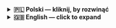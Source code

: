 
<details>
  <summary><b>🇵🇱 Polski — kliknij, by rozwinąć</b></summary>

<p>

# Projekt - Analiza maila phishingowego 

### Wstęp
W tym repo prezentuję krótkie, praktyczne analizy **realnych** (oraz fikcyjnych, zaczerpniętych z różnych źródeł) maili phishingowych. Umiejętność rozpoznawania czerwonych flag i weryfikacji autentyczności jest kluczowa, ponieważ:

- Użytkownikom pozwala nie kliknąć i zatrzymać incydent u źródła. Wbrew pozorom to właśnie tutaj powstaje najwięcej incydentów naruszających bezpieczeństwo.
- Helpdesk/SOC ułatwia szybką triage i eskalację (blokady domen/IP, IOC do SIEM), co skraca czas reakcji.
- Admnistratorom/cybersecurity daje podstawę do twardych kontroli (DMARC, filtrowanie, makra, zgłaszanie jednym kliknięciem).
- Kadrze kierowniczej zapewnia jasne rekomendacje ograniczające ryzyko i koszty (fraud, przestoje, kary).

**Adresuję moje repo do:**
- użytkowników – jak rozpoznać phishing i czego nie robić;
- SOC/IT – jako przykładowy sposób opisywania analizy phishingu;
- organizacji – w celach szkoleniowych;

#### Spis analiz

| Nazwa analizy | PL | ENG |
|---|---|---|
| Kampania phishingowa z użyciem firmy kurierskiej UPS | [Mail 1](documentation/email-01-PL.md) | [Mail 1](documentation/email-01-ENG.md) |
|  | [Mail 2](documentation/email-02-PL.md) | [Mail 1](documentation/email-02-ENG.md) |
|  | [Mail 3](documentation/email-03-PL.md) | [Mail 1](documentation/email-03-ENG.md) |
|  | [Mail 4](documentation/email-04-PL.md) | [Mail 1](documentation/email-04-ENG.md) |
|  | [Mail 5](documentation/email-05-PL.md) | [Mail 1](documentation/email-05-ENG.md) |

---

### Co to jest phishing?
Phishing jest to metoda oszustwa opierająca się na **„podszywaniu”** się pod inną osobę albo instytucję, próbując w ten sposób **wyłudzić poufne dane, zainfekować komputer czy inne nieprzyjazne działania.**

#### Przykłady phishingu:

- **Spear phishing** — celowany mail do konkretnej osoby/zespołu, z detalami z OSINT („Cześć Kasiu, z HR…”) i linkiem/załącznikiem do kradzieży haseł lub malware.
- **Vishing** — voice phishing; oszustwo telefoniczne, w którym przestępcy podszywają się pod zaufane instytucje (np. banki, policję) lub osoby, aby wyłudzić poufne dane.
- **Smishing** — SMS phishing; SMS z linkiem do fałszywej wiadomości, np. bramki płatności/śledzenia paczki lub „dopłaty 3,99 zł”.
- **Whaling / CEO Fraud** — atak na kadrę (CEO/CFO); mail „od prezesa” z prośbą o pilny przelew lub poufne dane.
- **BEC — Business Email Compromise** — przejęta prawdziwa skrzynka firmy/partnera; zamiana numerów kont na fakturach, „aktualizacja danych płatności” itp.
- **SEO poisoning / Search Engine Phishing** — złośliwe strony wypchnięte wysoko w Google (często reklamy); użytkownik klika „pobierz Teams/Bank” i trafia na podróbkę.
- **Clone phishing** — imitowanie legalnych wiadomości e-mail od zaufanych firm w celu nakłonienia ofiar do ujawnienia poufnych informacji.
- **QR phishing (QRishing)** — złośliwy kod QR w mailu/ulotce prowadzący do fałszywej strony logowania lub strony atakującego.
- **Consent/OAuth phishing** — zamiast hasła prosi o „Zgódź się na dostęp” dla rzekomej aplikacji; w rzeczywistości oddajesz tokeny do konta.
- **MFA fatigue** — technika „bombardowania” push'ami MFA do ofiary, aż zaakceptuje „przypadkowo”.
- **Tech support / angler phishing** — fałszywy czat/ogłoszenie „pomocy technicznej” (często w social media), namawia do instalacji narzędzi zdalnych.
- **Pharming/Wi-Fi captive hijack** — przekierowanie na fałszywą stronę (np. manipulacja DNS/hosts), identyczną jak legalna, by wyłudzić dane.
- **Watering hole** — zainfekowanie często odwiedzanej strony (np. branżowy portal), by złowić loginy/zainfekować malware.

---

### Co znajdziesz
- rozszerzoną analizę case-by-case (`documentation/`),
- treści i nagłówki maila (`analysis/`),
- zrzuty ekranu (`screenshots/`),

**Workflow:**  
VM → eksport maili phishingowych → eksport treści/nagłówków → analiza wedle schematu → toole analizujące adresy IP i linki → **Tabela IOC**

---

### INFO
- **Niektóre dane, jak mój adres mailowy i inne zostały usunięte, z powodów prywatnych.**
- **Ten projekt jest ćwiczeniem obrazującym moje umiejętności analizy maila phishingowego po odbyciu kursu Szkoła Security.**

---</p>

</details>

<details>
  <summary><b>🇬🇧 English — click to expand</b></summary>

<p>

# Phishing mail analysis project

### Introduction
This repository contains short, practical analyses of **real** (and some fictional, sourced from various places) phishing emails. The ability to spot red flags and verify authenticity is crucial because:

- For end-users, it helps avoid clicks and stops incidents at the source — where many security breaches actually begin.
- For Helpdesk/SOC, it enables faster triage and escalation (domain/IP blocking, IOCs for SIEM), reducing response time.
- For administrators/cybersecurity teams, it provides a foundation for hard controls (DMARC, filtering, macros, one-click reporting).
- For leadership, it offers clear recommendations that reduce risk and cost (fraud, downtime, penalties).

**This repo is intended for:**
- **Users** — how to recognize phishing and what **not** to do.
- **SOC/IT** — an example structure for documenting phishing analysis.
- **Organizations** — training purposes.

| Analysis name | PL | ENG |
|---|---|---|
| Phishing campaing with usage of parcel company UPS | [Mail 1](documentation/email-01-PL.md) | [Mail 1](documentation/email-01-ENG.md) |
|  | [Mail 2](documentation/email-02-PL.md) | [Mail 1](documentation/email-02-ENG.md) |
|  | [Mail 3](documentation/email-03-PL.md) | [Mail 1](documentation/email-03-ENG.md) |
|  | [Mail 4](documentation/email-04-PL.md) | [Mail 1](documentation/email-04-ENG.md) |
|  | [Mail 5](documentation/email-05-PL.md) | [Mail 1](documentation/email-05-ENG.md) |

---

### What is phishing?
Phishing is a social-engineering technique where an attacker **impersonates** a person or organization to **steal sensitive data, infect devices, or perform other harmful actions.**

#### Examples of phishing:

- **Spear phishing** — a targeted email to a specific person/team using OSINT details (“Hi Kasia from HR…”) with a link/attachment to steal credentials or deliver malware.
- **Vishing** — voice phishing; phone scams impersonating trusted institutions (banks, police) or individuals to extract personal data.
- **Smishing** — SMS phishing; a text with a link to a fake page, e.g., payment/tracking gateway or “extra fee: 3.99 PLN”.
- **Whaling / CEO Fraud** — targeting executives (CEO/CFO); “from the boss” requesting urgent transfers or sensitive data.
- **BEC — Business Email Compromise** — a compromised legitimate mailbox of a company/partner; bank accounts swapped on invoices, “payment details update”, etc.
- **SEO poisoning / Search Engine Phishing** — malicious sites boosted in search (often via ads); users click “download Teams/Bank” and land on a clone.
- **Clone phishing** — replicating legitimate emails from trusted brands to coax victims into revealing sensitive info.
- **QR phishing (QRishing)** — a malicious QR code in an email/flyer leading to a fake login page or attacker site.
- **Consent/OAuth phishing** — instead of a password, asks you to “Grant access” to a purported app; in reality you hand over tokens.
- **MFA fatigue** — “bombarding” a victim with MFA push prompts until they accept one “by accident”.
- **Tech support / angler phishing** — fake “support” chats/ads (often on social media) prompting installation of remote tools.
- **Pharming/Wi-Fi captive hijack** — redirecting to a fake site (via DNS/hosts tampering) that looks identical to the real one to harvest credentials.
- **Watering hole** — compromising a frequently visited site (e.g., industry portal) to capture logins or plant malware.

---

### What you'll find
- case-by-case comprehensive analysis (`documentation/`),
- email content and headers (`analysis/`),
- screenshots (`screenshots/`),

**Workflow:**  
VM --> export phishing emails --> export content/headers --> analysis by schema --> tools to assess IPs and links --> **IOC Table**

---

### INFO
- **Some data (e.g., my email address) has been removed for privacy reasons.**
- **This project demonstrates my phishing-email analysis skills after completing the “Szkoła Security” course.**

---</p>

</details>

